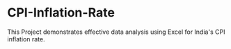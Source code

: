 # CPI-Inflation-Rate
This Project demonstrates effective data analysis using Excel for India's CPI inflation rate.
